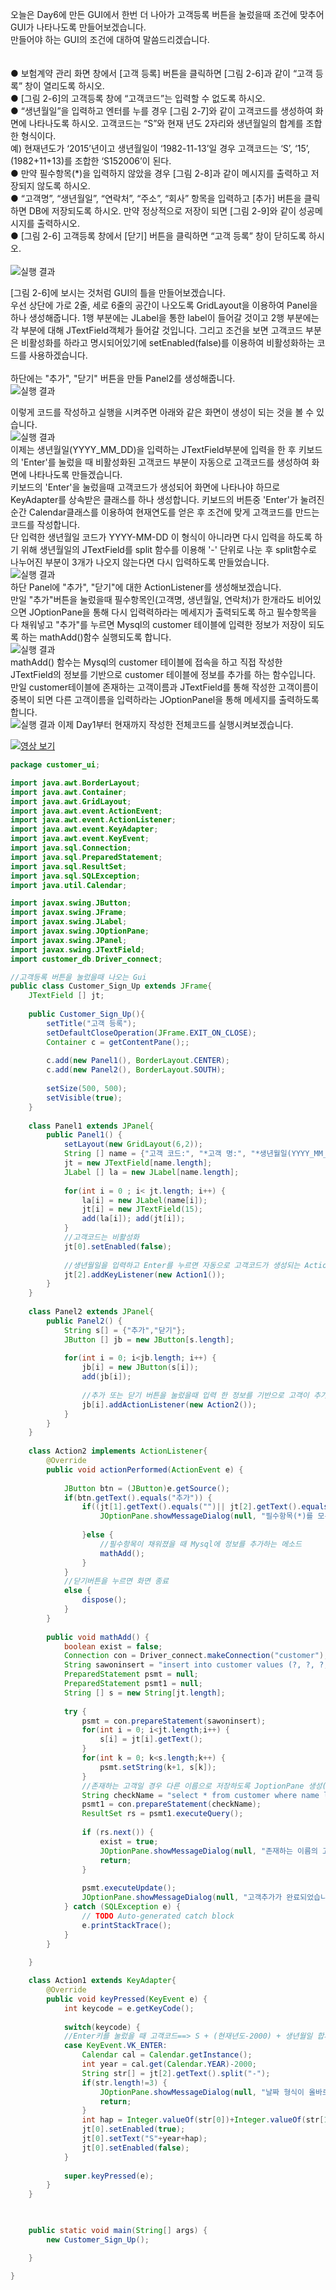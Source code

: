 오늘은 Day6에 만든 GUI에서 한번 더 나아가 고객등록 버튼을 눌렀을때 조건에 맞추어 GUI가 나타나도록 만들어보겠습니다.<br>
만들어야 하는 GUI의 조건에 대하여 말씀드리겠습니다.<br>
<br>
<br>
● 보험계약 관리 화면 창에서 [고객 등록] 버튼을 클릭하면 [그림 2-6]과 같이 “고객 등록” 창이 열리도록 하시오.<br>
● [그림 2-6]의 고객등록 창에 “고객코드”는 입력할 수 없도록 하시오.<br>
● “생년월일”을 입력하고 엔터를 누를 경우 [그림 2-7]와 같이 고객코드를 생성하여 화면에 나타나도록 하시오. 고객코드는 “S”와 현재 년도 2자리와 생년월일의 합계를 조합한 형식이다.<br>
예) 현재년도가 ‘2015’년이고 생년월일이 ‘1982-11-13’일 경우 고객코드는 ‘S’, ‘15’, (1982+11+13)를 조합한 ‘S152006’이 된다.<br>
● 만약 필수항목(*)을 입력하지 않았을 경우 [그림 2-8]과 같이 메시지를 출력하고 저장되지 않도록 하시오.<br>
● “고객명”, “생년월일”, “연락처”, “주소”, “회사” 항목을 입력하고 [추가] 버튼을 클릭하면 DB에 저장되도록 하시오. 만약 정상적으로 저장이 되면 [그림 2-9]와 같이 성공메시지를 출력하시오.<br>
● [그림 2-6] 고객등록 창에서 [닫기] 버튼을 클릭하면 “고객 등록” 창이 닫히도록 하시오.<br>
<br>
![실행 결과](https://github.com/junhyeok1667/JDBC-PROJECT-insurance-/blob/main/Day7/img.png)


[그림 2-6]에 보시는 것처럼 GUI의 틀을 만들어보겠습니다.<br>
우선 상단에 가로 2줄, 세로 6줄의 공간이 나오도록 GridLayout을 이용하여 Panel을 하나 생성해줍니다. 1행 부분에는 JLabel을 통한 label이 들어갈 것이고 2행 부분에는 각 부분에 대해 JTextField객체가 들어갈 것입니다. 그리고 조건을 보면 고객코드 부분은 비활성화를 하라고 명시되어있기에 setEnabled(false)를 이용하여 비활성화하는 코드를 사용하겠습니다.<br>
<br>
하단에는 "추가", "닫기" 버튼을 만들 Panel2를 생성해줍니다.<br>
![실행 결과](https://github.com/junhyeok1667/JDBC-PROJECT-insurance-/blob/main/Day7/img_1.png)

이렇게 코드를 작성하고 실행을 시켜주면 아래와 같은 화면이 생성이 되는 것을 볼 수 있습니다.<br>
![실행 결과](https://github.com/junhyeok1667/JDBC-PROJECT-insurance-/blob/main/Day7/img_2.png)
<br>
이제는 생년월일(YYYY_MM_DD)을 입력하는 JTextField부분에 입력을 한 후 키보드의 'Enter'를 눌렀을 때 비활성화된 고객코드 부분이 자동으로 고객코드를 생성하여 화면에 나타나도록 만들겠습니다.<br>
키보드의 'Enter'을 눌렀을때 고객코드가 생성되어 화면에 나타나야 하므로 KeyAdapter를 상속받은 클래스를 하나 생성합니다. 키보드의 버튼중 'Enter'가 눌려진 순간 Calendar클래스를 이용하여 현재연도를 얻은 후 조건에 맞게 고객코드를 만드는 코드를 작성합니다.<br>
단 입력한 생년월일 코드가 YYYY-MM-DD 이 형식이 아니라면 다시 입력을 하도록 하기 위해 생년월일의 JTextField를 split 함수를 이용해 '-' 단위로 나눈 후 split함수로 나누어진 부분이 3개가 나오지 않는다면 다시 입력하도록 만들었습니다.<br>
![실행 결과](https://github.com/junhyeok1667/JDBC-PROJECT-insurance-/blob/main/Day7/img_3.png)
<br>
하단 Panel에 "추가", "닫기"에 대한 ActionListener를 생성해보겠습니다.<br>
만일 "추가"버튼을 눌렀을때 필수항목인(고객명, 생년월일, 연락처)가 한개라도 비어있으면 JOptionPane을 통해 다시 입력력하라는 메세지가 출력되도록 하고 필수항목을 다 채워넣고 "추가"를 누르면 Mysql의 customer 테이블에 입력한 정보가 저장이 되도록 하는 mathAdd()함수 실행되도록 합니다.<br>
![실행 결과](https://github.com/junhyeok1667/JDBC-PROJECT-insurance-/blob/main/Day7/img_4.png)
<br>
mathAdd() 함수는 Mysql의 customer 테이블에 접속을 하고 직접 작성한 JTextField의 정보를 기반으로 customer 테이블에 정보를 추가를 하는 함수입니다. 만일 customer테이블에 존재하는 고객이름과 JTextField를 통해 작성한 고객이름이 중복이 되면 다른 고객이름을 입력하라는 JOptionPanel을 통해 메세지를 출력하도록 합니다.<br>
![실행 결과](https://github.com/junhyeok1667/JDBC-PROJECT-insurance-/blob/main/Day7/img_5.png)
이제 Day1부터 현재까지 작성한 전체코드를 실행시켜보겠습니다.<br>

[![영상 보기](Day7.png)](https://tv.kakao.com/v/445015295)<br>

```java
package customer_ui;

import java.awt.BorderLayout;
import java.awt.Container;
import java.awt.GridLayout;
import java.awt.event.ActionEvent;
import java.awt.event.ActionListener;
import java.awt.event.KeyAdapter;
import java.awt.event.KeyEvent;
import java.sql.Connection;
import java.sql.PreparedStatement;
import java.sql.ResultSet;
import java.sql.SQLException;
import java.util.Calendar;

import javax.swing.JButton;
import javax.swing.JFrame;
import javax.swing.JLabel;
import javax.swing.JOptionPane;
import javax.swing.JPanel;
import javax.swing.JTextField;
import customer_db.Driver_connect;

//고객등록 버튼을 눌렀을때 나오는 Gui
public class Customer_Sign_Up extends JFrame{
	JTextField [] jt;
	
	public Customer_Sign_Up(){
		setTitle("고객 등록");
		setDefaultCloseOperation(JFrame.EXIT_ON_CLOSE);
		Container c = getContentPane();;
		
		c.add(new Panel1(), BorderLayout.CENTER);
		c.add(new Panel2(), BorderLayout.SOUTH);
		
		setSize(500, 500);
		setVisible(true);
	}
	
	class Panel1 extends JPanel{
		public Panel1() {
			setLayout(new GridLayout(6,2));
			String [] name = {"고객 코드:", "*고객 명:", "*생년월일(YYYY_MM_DD):", "*연락처:", "주소:", "회사:"};
			jt = new JTextField[name.length];
			JLabel [] la = new JLabel[name.length];
			
			for(int i = 0 ; i< jt.length; i++) {
				la[i] = new JLabel(name[i]);
				jt[i] = new JTextField(15);
				add(la[i]); add(jt[i]);
			}
			//고객코드는 비활성화
			jt[0].setEnabled(false);
			
			//생년월일을 입력하고 Enter를 누르면 자동으로 고객코드가 생성되는 ActionListener
			jt[2].addKeyListener(new Action1());
		}
	}
	
	class Panel2 extends JPanel{
		public Panel2() {
			String s[] = {"추가","닫기"};
			JButton [] jb = new JButton[s.length];
			
			for(int i = 0; i<jb.length; i++) {
				jb[i] = new JButton(s[i]);
				add(jb[i]);	
				
				//추가 또는 닫기 버튼을 눌렀을때 입력 한 정보를 기반으로 고객이 추가되는 ActionListener
				jb[i].addActionListener(new Action2());
			}
		}
	}
	
	class Action2 implements ActionListener{
		@Override
		public void actionPerformed(ActionEvent e) {
			
			JButton btn = (JButton)e.getSource();
			if(btn.getText().equals("추가")) {
				if((jt[1].getText().equals("")|| jt[2].getText().equals("")||jt[3].getText().equals(""))) {
					JOptionPane.showMessageDialog(null, "필수항목(*)를 모두 입력해주세요","고객 등록 에러",JOptionPane.ERROR_MESSAGE);
					
				}else {
					//필수항목이 채워졌을 때 Mysql에 정보를 추가하는 메소드
					mathAdd();
				}
			}
			//닫기버튼을 누르면 화면 종료
			else {
				dispose();
			}
		}
	
		public void mathAdd() {
			boolean exist = false;
			Connection con = Driver_connect.makeConnection("customer");
			String sawoninsert = "insert into customer values (?, ?, ?, ?, ?, ?) ";
			PreparedStatement psmt = null;
			PreparedStatement psmt1 = null;
			String [] s = new String[jt.length];
			
			try {
				psmt = con.prepareStatement(sawoninsert);
				for(int i = 0; i<jt.length;i++) {
					s[i] = jt[i].getText();		
				}
				for(int k = 0; k<s.length;k++) {
					psmt.setString(k+1, s[k]);
				}
				//존재하는 고객일 경우 다른 이름으로 저장하도록 JoptionPane 생성(108~116)
				String checkName = "select * from customer where name like '"+s[1]+"'";
				psmt1 = con.prepareStatement(checkName);
				ResultSet rs = psmt1.executeQuery();
				
				if (rs.next()) {
	                exist = true;
	                JOptionPane.showMessageDialog(null, "존재하는 이름의 고객입니다. 다른이름을 입력해주세요.");
	                return;
	            }
				
				psmt.executeUpdate();
				JOptionPane.showMessageDialog(null, "고객추가가 완료되었습니다");
			} catch (SQLException e) {
				// TODO Auto-generated catch block
				e.printStackTrace();
			}
		}
		
	}

	class Action1 extends KeyAdapter{
		@Override
		public void keyPressed(KeyEvent e) {
			int keycode = e.getKeyCode();
			
			switch(keycode) {
			//Enter키를 눌렀을 때 고객코드==> S + (현재년도-2000) + 생년월일 합계 
			case KeyEvent.VK_ENTER:
				Calendar cal = Calendar.getInstance();
				int year = cal.get(Calendar.YEAR)-2000;
				String str[] = jt[2].getText().split("-");
				if(str.length!=3) {
					JOptionPane.showMessageDialog(null, "날짜 형식이 올바르지 않습니다. 다시 입력해주세요.", "오류", JOptionPane.ERROR_MESSAGE);
					return;
				}
				int hap = Integer.valueOf(str[0])+Integer.valueOf(str[1])+Integer.valueOf(str[2]);
				jt[0].setEnabled(true);
				jt[0].setText("S"+year+hap);
				jt[0].setEnabled(false);
			}
			
			super.keyPressed(e);
		}
	}
	


	public static void main(String[] args) {
		new Customer_Sign_Up();

	}

}

